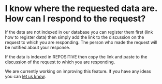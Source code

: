 # I know where the requested data are. How can I respond to the request?

If the data are not indexed in our database you can register them first (link how to register data) then simply add the link to the discussion on the request to which you are responding. The person who made the request will be notified about your response.

If the data is indexed in REPOSITIVE then copy the link and paste to the discussion of the request to which you are responding.

We are currently working on improving this feature. If you have any ideas you can [let us know](mailto:users@repositive.io).
